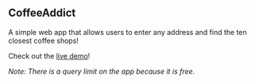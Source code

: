 ## CoffeeAddict

A simple web app that allows users to enter any address and find the ten closest coffee shops!

Check out the [live demo](http://coffeeaddict.herokuapp.com)!

*Note: There is a query limit on the app because it is free.*